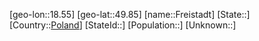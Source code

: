 ﻿---
location: [49.85,18.55]
type: City
tags:
- geo/City


SpocWebEntityId: 30261
isDeleted: false
confidential: public

---
[geo-lon::18.55]
[geo-lat::49.85]
[name::Freistadt]
[State::]
[Country::[Poland](geo/Continent/Europe/Poland.md)]
[StateId::]
[Population::]
[Unknown::]

